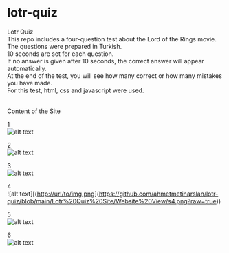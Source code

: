 # lotr-quiz
Lotr Quiz<br>
This repo includes a four-question test about the Lord of the Rings movie.<br>
The questions were prepared in Turkish.<br>
10 seconds are set for each question.<br>
If no answer is given after 10 seconds, the correct answer will appear automatically.<br>
At the end of the test, you will see how many correct or how many mistakes you have made.<br>
For this test, html, css and javascript were used.<br><br>

Content of the Site <br>

1<br>
![alt text]([http://url/to/img.png](https://github.com/ahmetmetinarslan/lotr-quiz/blob/main/Lotr%20Quiz%20Site/Website%20View/s1.png?raw=true))<br>

2<br>
![alt text]([[http://url/to/img.png](https://github.com/ahmetmetinarslan/lotr-quiz/blob/main/Lotr%20Quiz%20Site/Website%20View/s1.png?raw=true)](https://github.com/ahmetmetinarslan/lotr-quiz/blob/main/Lotr%20Quiz%20Site/Website%20View/s2.png?raw=true))<br>

3<br>
![alt text]([[http://url/to/img.png](https://github.com/ahmetmetinarslan/lotr-quiz/blob/main/Lotr%20Quiz%20Site/Website%20View/s1.png?raw=true)](https://github.com/ahmetmetinarslan/lotr-quiz/blob/main/Lotr%20Quiz%20Site/Website%20View/s3.png?raw=true))<br>

4<br>
![alt text][([http://url/to/img.png](https://github.com/ahmetmetinarslan/lotr-quiz/blob/main/Lotr%20Quiz%20Site/Website%20View/s1.png?raw=true)](https://github.com/ahmetmetinarslan/lotr-quiz/blob/main/Lotr%20Quiz%20Site/Website%20View/s4.png?raw=true))<br>

5<br>
![alt text]([[http://url/to/img.png](https://github.com/ahmetmetinarslan/lotr-quiz/blob/main/Lotr%20Quiz%20Site/Website%20View/s1.png?raw=true)](https://github.com/ahmetmetinarslan/lotr-quiz/blob/main/Lotr%20Quiz%20Site/Website%20View/s5.png?raw=true))<br>

6<br>
![alt text]([[http://url/to/img.png](https://github.com/ahmetmetinarslan/lotr-quiz/blob/main/Lotr%20Quiz%20Site/Website%20View/s1.png?raw=true)](https://github.com/ahmetmetinarslan/lotr-quiz/blob/main/Lotr%20Quiz%20Site/Website%20View/s6.png?raw=true))
